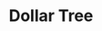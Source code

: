 ---
title: "Dollar Tree"
url: /north-miami-beach/dollar-tree-north-miami-beach-boulevard/
shop: Kramladen
---